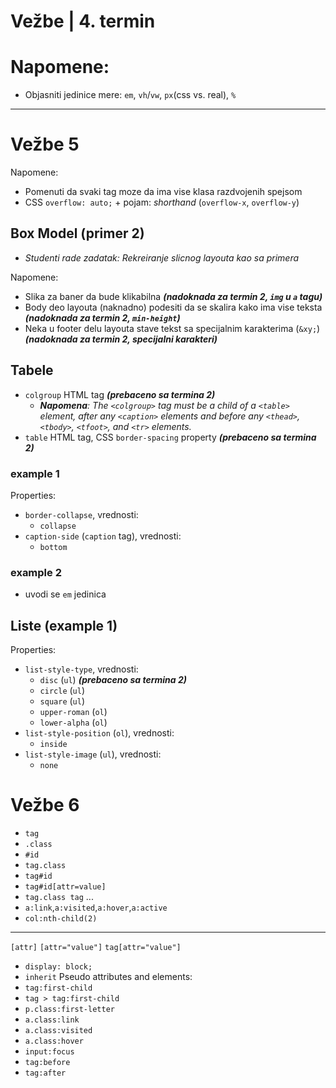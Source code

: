 # Vežbe | 4. termin

# Napomene:
- Objasniti jedinice mere: `em`, `vh`/`vw`, `px`(css vs. real), `%`

---

# Vežbe 5

Napomene:
- Pomenuti da svaki tag moze da ima vise klasa razdvojenih spejsom
- CSS `overflow: auto;` + pojam: _shorthand_ (`overflow-x`, `overflow-y`)

## Box Model (primer 2)

- _Studenti rade zadatak: Rekreiranje slicnog layouta kao sa primera_

Napomene:
- Slika za baner da bude klikabilna _**(nadoknada za termin 2, `img` u `a` tagu)**_
- Body deo layouta (naknadno) podesiti da se skalira kako ima vise teksta _**(nadoknada za termin 2, `min-height`)**_
- Neka u footer delu layouta stave tekst sa specijalnim karakterima (`&xy;`) _**(nadoknada za termin 2, specijalni karakteri)**_

## Tabele 

- `colgroup` HTML tag _**(prebaceno sa termina 2)**_
    - _**Napomena**: The `<colgroup>` tag must be a child of a `<table>` element, after any `<caption>` elements and before any `<thead>`, `<tbody>`, `<tfoot>`, and `<tr>` elements._
- `table` HTML tag, CSS `border-spacing` property _**(prebaceno sa termina 2)**_

### example 1

Properties:
- `border-collapse`, vrednosti:
    - `collapse`
- `caption-side` (`caption` tag), vrednosti:
    - `bottom`

### example 2

- uvodi se `em` jedinica


## Liste (example 1)

Properties:
- `list-style-type`, vrednosti:
    - `disc` (`ul`) _**(prebaceno sa termina 2)**_
    - `circle` (`ul`)
    - `square` (`ul`)
    - `upper-roman` (`ol`)
    - `lower-alpha` (`ol`)
- `list-style-position` (`ol`), vrednosti:
    - `inside`
- `list-style-image` (`ul`), vrednosti:
    - `none`


# Vežbe 6

- `tag`
- `.class`
- `#id`
- `tag.class`
- `tag#id`
- `tag#id[attr=value]`
- `tag.class tag`
...
- `a:link`,`a:visited`,`a:hover`,`a:active`
- `col:nth-child(2)`

---

`[attr]`
`[attr="value"]`
`tag[attr="value"]`
- `display: block;`
- `inherit`
Pseudo attributes and elements:
- `tag:first-child`
- `tag > tag:first-child`
- `p.class:first-letter`
- `a.class:link`
- `a.class:visited`
- `a.class:hover`
- `input:focus`
- `tag:before`
- `tag:after`